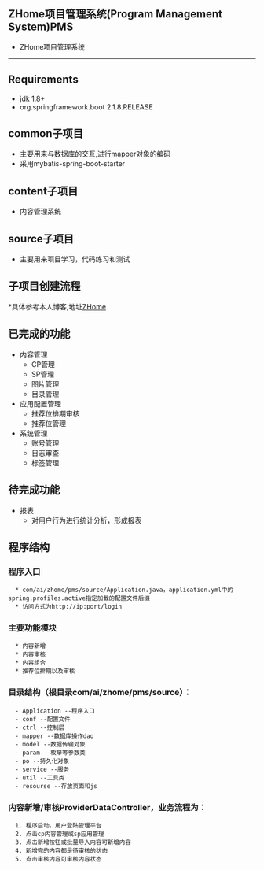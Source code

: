 ## ZHome项目管理系统(Program Management System)PMS

* ZHome项目管理系统

---------------

## Requirements

* jdk 1.8+
* org.springframework.boot 2.1.8.RELEASE

## common子项目
* 主要用来与数据库的交互,进行mapper对象的编码
* 采用mybatis-spring-boot-starter

## content子项目
* 内容管理系统

## source子项目
* 主要用来项目学习，代码练习和测试

## 子项目创建流程
*具体参考本人博客,地址[ZHome](https://blog.csdn.net/Wang_ZhongH/article/details/103989663 "ZHome")

## 已完成的功能

* 内容管理
   * CP管理
   * SP管理
   * 图片管理
   * 目录管理
* 应用配置管理
   * 推荐位排期审核
   * 推荐位管理
* 系统管理
   * 账号管理
   * 日志审查
   * 标签管理

## 待完成功能

* 报表
     * 对用户行为进行统计分析，形成报表
     
## 程序结构

   ### 程序入口
      * com/ai/zhome/pms/source/Application.java，application.yml中的spring.profiles.active指定加载的配置文件后缀
      * 访问方式为http://ip:port/login
   ### 主要功能模块
      * 内容新增
      * 内容审核
      * 内容组合
      * 推荐位排期以及审核
   ### 目录结构（根目录com/ai/zhome/pms/source）：
      - Application --程序入口
      - conf --配置文件
      - ctrl --控制层	      
      - mapper --数据库操作dao
      - model --数据传输对象
      - param --枚举等参数类
      - po --持久化对象
      - service --服务 
      - util --工具类
	  - resourse --存放页面和js
   ### 内容新增/审核ProviderDataController，业务流程为：
      1. 程序启动，用户登陆管理平台
      2. 点击cp内容管理或sp应用管理
      3. 点击新增按钮或批量导入内容可新增内容
      4. 新增完的内容都是待审核的状态
      5. 点击审核内容可审核内容状态
   
